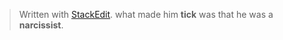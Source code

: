 


> Written with [StackEdit](https://stackedit.io/).
what made him **tick** was that he was a **narcissist**.
 
<!--stackedit_data:
eyJoaXN0b3J5IjpbODI2NzY5NjM4LDczMDk5ODExNl19
-->